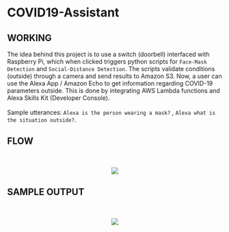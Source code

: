 # COVID19-Assistant
## WORKING
The idea behind this project is to use a switch (doorbell) interfaced with Raspberry Pi, which when clicked triggers python scripts for `Face-Mask Detection` and `Social-Distance Detection`.
The scripts validate conditions (outside) through a camera and send results to Amazon S3. Now, a user can use the Alexa App / Amazon Echo to get information regarding COVID-19 parameters
outside. This is done by integrating AWS Lambda functions and Alexa Skills Kit (Developer Console).
<br>
<br>
Sample utterances: `Alexa is the person wearing a mask?` , `Alexa what is the situation outside?`.
<br>
## FLOW
<br>
<p align="center">
  <img src="https://user-images.githubusercontent.com/59433969/106308497-cc708d00-6286-11eb-8cc6-afcf27c50dbe.png" />
</p>

## SAMPLE OUTPUT
<br>
<p align="center">
<img src="https://user-images.githubusercontent.com/59433969/106309256-de066480-6287-11eb-823e-64fd9d9ab7ae.png" />
</p>
